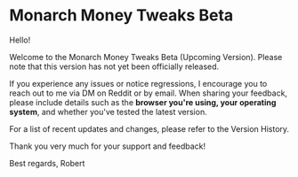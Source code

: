 # Monarch Money Tweaks Beta

Hello!

Welcome to the Monarch Money Tweaks Beta (Upcoming Version). Please note that this version has not yet been officially released.

If you experience any issues or notice regressions, I encourage you to reach out to me via DM on Reddit or by email. When sharing your feedback, please include details such as the **browser you're using, your operating system**, and whether you've tested the latest version.

For a list of recent updates and changes, please refer to the Version History.

Thank you very much for your support and feedback!

Best regards,
Robert
